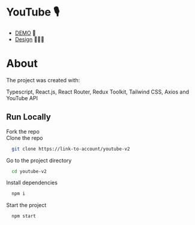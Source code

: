 # YouTube 🎙
- [DEMO](https://github.com/) 👀
- [Design](https://www.figma.com/file/ngs6N8JieOSLc80T4tStaZ/YouTube-UI-Clone-Design-(Community)?node-id=0%3A1) 👩🏻‍🎨
# About

The project was created with:

Typescript, React.js, React Router, Redux Toolkit, Tailwind CSS, Axios and YouTube API


## Run Locally

Fork the repo\
Clone the repo

```bash
  git clone https://link-to-account/youtube-v2
```

Go to the project directory

```bash
  cd youtube-v2
```

Install dependencies

```bash
  npm i
```

Start the project

```bash
  npm start
```